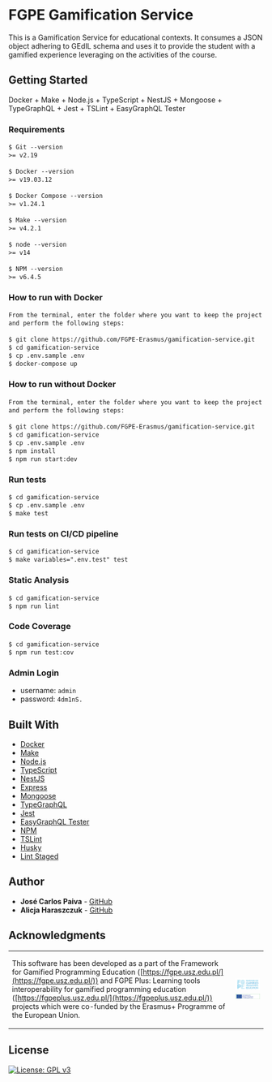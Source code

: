# FGPE Gamification Service

This is a Gamification Service for educational contexts. It consumes a JSON object adhering to GEdIL schema and uses it to provide the student with a gamified experience leveraging on the activities of the course.

## Getting Started

Docker + Make + Node.js + TypeScript + NestJS + Mongoose + TypeGraphQL + Jest + TSLint + EasyGraphQL Tester

### Requirements

```
$ Git --version
>= v2.19

$ Docker --version
>= v19.03.12

$ Docker Compose --version
>= v1.24.1

$ Make --version
>= v4.2.1

$ node --version
>= v14

$ NPM --version
>= v6.4.5

```

### How to run with Docker

```
From the terminal, enter the folder where you want to keep the project and perform the following steps:

$ git clone https://github.com/FGPE-Erasmus/gamification-service.git
$ cd gamification-service
$ cp .env.sample .env
$ docker-compose up
```

### How to run without Docker

```
From the terminal, enter the folder where you want to keep the project and perform the following steps:

$ git clone https://github.com/FGPE-Erasmus/gamification-service.git
$ cd gamification-service
$ cp .env.sample .env
$ npm install
$ npm run start:dev
```

### Run tests

```
$ cd gamification-service
$ cp .env.sample .env
$ make test
```

### Run tests on CI/CD pipeline

```
$ cd gamification-service
$ make variables=".env.test" test
```

### Static Analysis

```
$ cd gamification-service
$ npm run lint
```

### Code Coverage

```
$ cd gamification-service
$ npm run test:cov
```

### Admin Login

 - username: `admin`
 - password: `4dm1nS.`

## Built With

* [Docker](https://docker.com/)
* [Make](https://www.gnu.org/software/make/manual/html_node/Simple-Makefile.html/)
* [Node.js](https://nodejs.org/)
* [TypeScript](https://sass-lang.com/)
* [NestJS](https://nestjs.com/)
* [Express](https://expressjs.com)
* [Mongoose](https://mongoosejs.com/)
* [TypeGraphQL](https://typegraphql.ml/)
* [Jest](https://jestjs.io/)
* [EasyGraphQL Tester](https://easygraphql.com/docs/easygraphql-tester/overview/)
* [NPM](https://yarnpkg.com/)
* [TSLint](https://palantir.github.io/tslint/)
* [Husky](https://github.com/typicode/husky)
* [Lint Staged](https://github.com/okonet/lint-staged)


## Author

* **José Carlos Paiva** - [GitHub](https://github.com/josepaiva94)
* **Alicja Haraszczuk** - [GitHub](https://github.com/hvsio)

## Acknowledgments

<table cellspacing="0" cellpadding="0" border=0>
<tr border=0>
<td border=0>

This software has been developed as a part of the Framework for Gamified Programming Education ([https://fgpe.usz.edu.pl/](https://fgpe.usz.edu.pl/)) and FGPE Plus: Learning tools interoperability for gamified programming education ([https://fgpeplus.usz.edu.pl/](https://fgpeplus.usz.edu.pl/)) projects which were co-funded by the Erasmus+ Programme of the European Union.

</td>
<td border=0>

![Framework for Gamified Programming Education project](docs/logo_FGPE.jpg) ![Erasmus+](docs/logo_erasmus.jpg)

</td>
</tr>
</table>

## License

[![License: GPL v3](https://img.shields.io/badge/License-GPLv3-blue.svg)](https://www.gnu.org/licenses/gpl-3.0)

